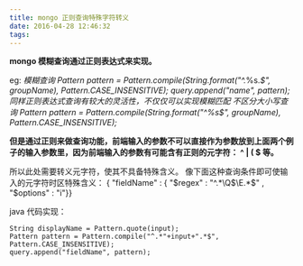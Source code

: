 ```yaml
---
title: mongo 正则查询特殊字符转义
date: 2016-04-28 12:46:32
tags:
---
```


**mongo 模糊查询通过正则表达式来实现。**

eg:
*模糊查询
Pattern pattern = Pattern.compile(String.format("^.*%s.*$", groupName), Pattern.CASE_INSENSITIVE);
query.append("name", pattern);
同样正则表达式查询有较大的灵活性，不仅仅可以实现模糊匹配
不区分大小写查询
Pattern pattern = Pattern.compile(String.format("^%s$", groupName), Pattern.CASE_INSENSITIVE);*

**但是通过正则来做查询功能，前端输入的参数不可以直接作为参数放到上面两个例子的输入参数里，因为前端输入的参数有可能含有正则的元字符： ^ | ( $ 等。**

所以此处需要转义元字符，使其不具备特殊含义。
像下面这种查询条件即可使输入的元字符时区特殊含义：
{ "fieldName" : { "$regex" : "^.*\Q$\E.*$" , "$options" : "i"}}

java 代码实现：

    String displayName = Pattern.quote(input);
    Pattern pattern = Pattern.compile("^.*"+input+".*$", Pattern.CASE_INSENSITIVE);
    query.append("fieldName", pattern);

